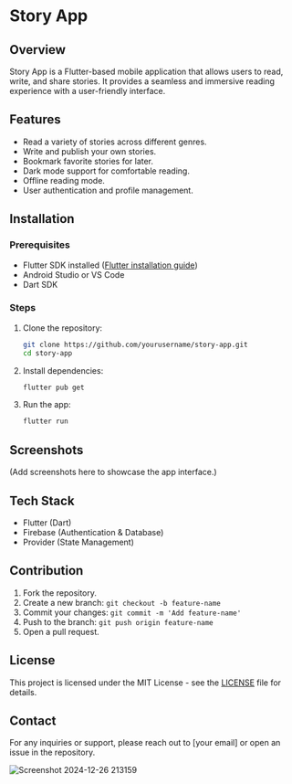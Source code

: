 # Story App

## Overview
Story App is a Flutter-based mobile application that allows users to read, write, and share stories. It provides a seamless and immersive reading experience with a user-friendly interface.

## Features
- Read a variety of stories across different genres.
- Write and publish your own stories.
- Bookmark favorite stories for later.
- Dark mode support for comfortable reading.
- Offline reading mode.
- User authentication and profile management.

## Installation
### Prerequisites
- Flutter SDK installed ([Flutter installation guide](https://flutter.dev/docs/get-started/install))
- Android Studio or VS Code
- Dart SDK

### Steps
1. Clone the repository:
   ```sh
   git clone https://github.com/yourusername/story-app.git
   cd story-app
   ```
2. Install dependencies:
   ```sh
   flutter pub get
   ```
3. Run the app:
   ```sh
   flutter run
   ```

## Screenshots
(Add screenshots here to showcase the app interface.)

## Tech Stack
- Flutter (Dart)
- Firebase (Authentication & Database)
- Provider (State Management)

## Contribution
1. Fork the repository.
2. Create a new branch: `git checkout -b feature-name`
3. Commit your changes: `git commit -m 'Add feature-name'`
4. Push to the branch: `git push origin feature-name`
5. Open a pull request.

## License
This project is licensed under the MIT License - see the [LICENSE](LICENSE) file for details.

## Contact
For any inquiries or support, please reach out to [your email] or open an issue in the repository.




















![Screenshot 2024-12-26 213159](https://github.com/user-attachments/assets/0674f3c4-2857-4a34-a086-872ab8d5c170)



